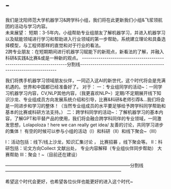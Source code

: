 # -
我们是沈阳师范大学机器学习&amp;跨学科小组，我们将在此更新我们小组&amp;飞浆领航团的活动与学习内容。                               
未来展望：     短期：3-5年内，小组帮助专业组朋友了解机器学习，并进入机器学习以及赋能领域进行学习和帮助进入行业领域的第一步帮助，系统建立理论和具备选择模型，与工程师那样的直觉和对于行业的看法。                                                                  
2跨专业朋友：在短期期间进行机器学习赋能下的新观点，新看法的了解，并融入科研&amp;实践&amp;比赛&amp;或是一种新的观点。
----------------------------------------------------------------------分割线------------------------------------------------------------------
   
   我们将携手机器学习领域朋友伙伴，一同迈入这AI的新世代，这个时代将会是充满机遇的。世界和中国都已经准备好了。
对于：
一：专业组同学的活动~：一同学习机器学习内容，CV,NLP其他内容，（我更喜欢NLP~）定期/不定期展开线下知识沙龙、专业组成员方向发展系统介绍和引导，比赛&科研&老师引荐&...我们将会是一同进步和学习的整体！（当然专业组成员的水平要足够给予跨学科同学帮助和基本的比赛或科研方法支持。）
二：跨学科同学的活动~：了解机器学习的基本内容，了解GPT和平替产品的使用，我们将会融合跨学科同伴的专业领域，一同激发思想，Lolapoloza！here we can really get idea/ 友善的讨论，共同学习进步的集体！
有空的时候可以参与小组的活动（Ⅰ）和科研（Ⅱ）和线下聚会~（Ⅲ）

Ⅰ：活动包括：线下/线上沙龙，知识汇集讨论  ， 比赛招募    ，线下聚会等。
Ⅱ：科研包括：论文方向Collect 文献出处， 专业内容解释（专业组伙伴同步帮助） 大赛帮助
Ⅲ：聚会！~（目前还在建设）

————————————————————————————分割线——————————————————————————

希望这个时代会更好，也希望各位伙伴也能更好的进入这个时代~
